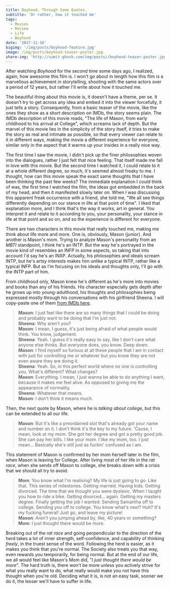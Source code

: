 ```yaml
---
title: Boyhood. Through Some Quotes.
subtitle: 'Or rather, how it touched me'
tags:
  - Movies
  - Review
  - Life
  - Boyhood
date: '2017-11-16'
bigimg: '/img/posts/boyhood-feature.jpg'
image: /img/posts/boyhood-teaser-poster.jpg
share-img: 'http://sumit-ghosh.com/img/posts//boyhood-teaser-poster.jpg'
---
```


After watching _Boyhood_ for the second time some days ago, I realized, again, how awesome this film is. I won't go about in length how this film is a marvellous achievement in storytelling, shooting with the same actors over a period of 12 years, but rather I'll write about how it touched me.

The beautiful thing about this movie is, it doesn't have a theme, per se. It doesn't try to get across any idea and embed it into the viewer forcefully, it just tells a story. Consequently, from a basic teaser of the movie, like the ones they show as a short description on IMDb, the story seems plain. The IMDb description of this movie reads, "The life of Mason, from early childhood to his arrival at College", which screams lack of depth. But the marvel of this movie lies in the simplicity of the story itself, it tries to make the story as real and intimate as possible, so that every viewer can relate to it in different ways, making the movie a different experience for everyone, similar only in the aspect that it warms up your insides in a really nice way.

The first time I saw the movie, I didn't pick up the finer philosophies woven into the dialogues, rather I just felt that nice feeling. That itself made me fall in love with this movie. But the second time I watched it, I could relate to it at a whole different degree, so much, it's seemed almost freaky to me. I thought, how can this movie speak the exact same thoughts that I have been thinking the past few weeks? The immediate explanation I could think of was, the first time I watched the film, the ideas got embedded in the back of my head, and then it manifested slowly later on. When I was discussing this apparent freak occurrence with a friend, she told me, "We all see things differently depending on our stance in life at that point of time". I liked that explanation more, and I think that's the way it works, art in general. You interpret it and relate to it according to you, your personality, your stance in life at that point and so on, and so the experience is different for everyone.

There are two characters in this movie that really touched me, making me think about life more and more. One is, obviously, Mason (junior). And another is Mason's mom. Trying to analyze Mason's personality from an _MBTI_ standpoint, I think he's an INTP. But the way he's portrayed in the movie kind of resembles an INFP in some aspects, so taking that into account I'd say he's an INXP. Actually, his philosophies and ideals scream INTP, but he's artsy interests makes him unlike a typical INTP, rather like a typical INFP. But as I'm focusing on his ideals and thoughts only, I'll go with the INTP part of him.

From childhood only, Mason knew he's different as he's more into movies and books than any of his friends. His character especially gets depth after he grows up into young-adulthood, his thoughts and philosophies being expressed mostly through his conversations with his girlfriend Sheena. I will copy-paste one of them [from IMDb here](http://www.imdb.com/title/tt1065073/quotes).


> __Mason__: I just feel like there are so many things that I could be doing and probably want to be doing that I'm just not.  
> __Sheena__: Why aren't you?  
> __Mason__: I mean, I guess, it's just being afraid of what people would think. You know, judgement.  
> __Sheena__: Yeah. I guess it's really easy to say, like I don't care what anyone else thinks. But everyone does, you know. Deep down.  
> __Mason__: I find myself so furious at all these people that I am in contact with just for controlling me or whatever but you know they are not even aware they are doing it.   
> __Sheena__: Yeah. So, in this perfect world where no one is controlling you. What's different? What changes?  
> __Mason__: Everything. I mean, I just wanna be able to do anything I want, because it makes me feel alive. As opposed to giving me the appearance of normality.  
> __Sheena__: Whatever that means.  
> __Mason__: I don't think it means much.
    
Then, the next quote by Mason, where he is _talking about college_, but this can be extended to all our life.

> __Mason__: But it's like a preordained slot that's already got your name and number on it. I don't think it's the key to my future. 'Cause, I mean, look at my mom. She got her degree and got a pretty good job. She can pay her bills. I like your mom. I like my mom, too. I just mean... Basically she's still just as fuckin' confused as I am.


This statement of Mason is confirmed by her mom herself later in the film, when Mason is leaving for College. After living most of her life in the _rat race_, when she sends off Mason to college, she breaks down with a crisis that we should all try to avoid.

> __Mom__: You know what I'm realising? My life is just going to go. Like that. This series of milestones. Getting married. Having kids. Getting divorced. The time that we thought you were dyslexic. When I taught you how to ride a bike. Getting divorced... again. Getting my masters degree. Finally getting the job I wanted. Sending Samantha off to college. Sending you off to college. You know what's next? Huh? It's my fucking funeral! Just go, and leave my picture!  
> __Mason__: Aren't you jumping ahead by, like, 40 years or something?  
> __Mom__: I just thought there would be more.

Breaking out of the _rat race_ and going perpendicular to the direction of the herd takes a lot of inner strength, self-confidence, and capability of thinking _freely_, in the truest sense of the word. Following the herd is easier, as it makes you think that you're normal. The Society also treats you that way, even rewards you temporarily, for being normal. But at the end of our life, we all would feel like Mason's Mom did, "_I just thought there would be more_". The hard truth is, there won't be more unless you actively strive for what you really want to do, what really would make you not have this thought when you're old. Deciding what it is, is not an easy task, sooner we do it, the lesser we'll have to suffer in life.
